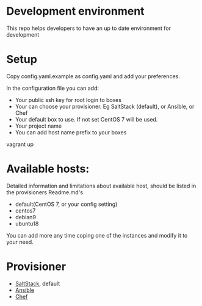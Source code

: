 # Development environment

This repo helps developers to have an up to date environment for development

# Setup

Copy config.yaml.example as config.yaml and add your preferences.

In the configuration file you can add:

- Your public ssh key for root login to boxes
- Your can choose your provisioner. Eg SaltStack (default), or Ansible, or Chef
- Your default box to use. If not set CentOS 7 will be used.
- Your project name
- You can add host name prefix to your boxes

vagrant up

# Available hosts:

Detailed information and limitations about available host, should be listed in the provisioners Readme.md's

- default(CentOS 7, or your config setting)
- centos7
- debian9
- ubuntu18

You can add more any time coping one of the instances and modify it to your need.

# Provisioner

- [SaltStack](./provision/salt/Readme.md), default
- [Ansible](./provision/ansible/Readme.md)
- [Chef](./provision/chef/Readme.md)
